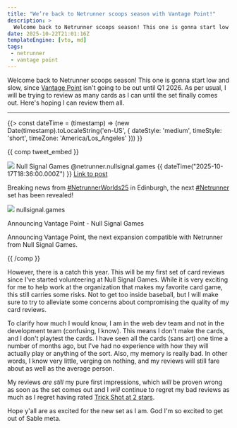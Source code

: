 ```yaml
---
title: "We’re back to Netrunner scoops season with Vantage Point!"
description: >
  Welcome back to Netrunner scoops season! This one is gonna start low and slow, since [Vantage Point](https://nullsignal.games/blog/announcing-vantage-point/) isn't going to be out until Q1 2026. As per usual, I will be trying to review as many cards as I can until the set finally comes out. Here's hoping I can review them all.
date: 2025-10-22T21:01:16Z
templateEngine: [vto, md]
tags:
 - netrunner
 - vantage point
---
```


Welcome back to Netrunner scoops season! This one is gonna start low and slow, since [Vantage Point](https://nullsignal.games/blog/announcing-vantage-point/) isn't going to be out until Q1 2026. As per usual, I will be trying to review as many cards as I can until the set finally comes out. Here's hoping I can review them all.

---

{{> const dateTime = (timestamp) => (new Date(timestamp).toLocaleString('en-US', { dateStyle: 'medium', timeStyle: 'short', timeZone: 'America/Los_Angeles' })) }}

{{ comp tweet_embed }}

<main-tweet>
<img slot="avatar" src="https://cdn.ewie.online/20251020031817-Image.jpeg">
<span slot="name">Null Signal Games</span>
<span slot="handle">@netrunner.nullsignal.games</span>
<time slot="time" datetime="2025-10-17T18:36:00.000Z">{{ dateTime("2025-10-17T18:36:00.000Z") }}</time>
<a slot="icon" href="https://bsky.app/profile/netrunner.nullsignal.games/post/3m3fspwlj7s2h" data-source="bluesky">Link to post</a>
<div class="stack" style="--stack-space: var(--space-xs);">

Breaking news from [#NetrunnerWorlds25](https://bsky.app/hashtag/NetrunnerWorlds25) in Edinburgh, the next [#Netrunner](https://bsky.app/hashtag/Netrunner) set has been revealed!

<media-card href="https://nullsignal.games/blog/announcing-vantage-point/">
<img slot="img" src="https://nullsignal.games/wp-content/uploads/2025/10/OWL_N10_Illustration.png">
<span slot="domain">nullsignal.games</span>
<p slot="title" title="Announcing Vantage Point - Null Signal Games">Announcing Vantage Point - Null Signal Games</p>
<p title="Announcing Vantage Point, the next expansion compatible with Netrunner from Null Signal Games.">Announcing Vantage Point, the next expansion compatible with Netrunner from Null Signal Games.</p>
</media-card>
</main-tweet>

{{ /comp }}

However, there is a catch this year. This will be my first set of card reviews since I've started volunteering at Null Signal Games. While it is very exciting for me to help work at the organization that makes my favorite card game, this still carries some risks. Not to get too inside baseball, but I will make sure to try to alleviate some concerns about compromising the quality of my card reviews.

To clarify how much I would know, I am in the web dev team and not in the development team (confusing, I know). This means I don't make the cards, and I don't playtest the cards.  I have seen all the cards (sans art) one time a number of months ago, but I've had no experience with how they will actually play or anything of the sort. Also, my memory is really bad. In other words, I know very little, verging on nothing, and my reviews will still fare about as well as the average person.

My reviews *are still* my pure first impressions, which *will* be proven wrong as soon as the set comes out and I *will* continue to regret my bad reviews as much as I regret having rated [Trick Shot at 2 stars](https://web.archive.org/web/20250107114210mp_/https://cohost.org/ewie/post/5157974-trick-shot).

Hope y'all are as excited for the new set as I am. God I'm so excited to get out of Sable meta.
